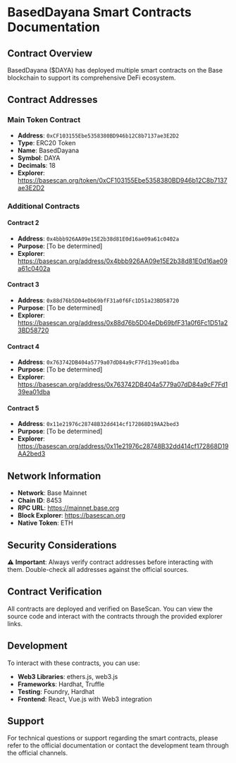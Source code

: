 # BasedDayana Smart Contracts Documentation

## Contract Overview

BasedDayana ($DAYA) has deployed multiple smart contracts on the Base blockchain to support its comprehensive DeFi ecosystem.

## Contract Addresses

### Main Token Contract
- **Address**: `0xCF103155Ebe5358380BD946b12C8b7137ae3E2D2`
- **Type**: ERC20 Token
- **Name**: BasedDayana
- **Symbol**: DAYA
- **Decimals**: 18
- **Explorer**: https://basescan.org/token/0xCF103155Ebe5358380BD946b12C8b7137ae3E2D2

### Additional Contracts

#### Contract 2
- **Address**: `0x4bbb926AA09e15E2b38d81E0d16ae09a61c0402a`
- **Purpose**: [To be determined]
- **Explorer**: https://basescan.org/address/0x4bbb926AA09e15E2b38d81E0d16ae09a61c0402a

#### Contract 3
- **Address**: `0x88d76b5D04eDb69bfF31a0f6Fc1D51a23BD58720`
- **Purpose**: [To be determined]
- **Explorer**: https://basescan.org/address/0x88d76b5D04eDb69bfF31a0f6Fc1D51a23BD58720

#### Contract 4
- **Address**: `0x763742DB404a5779a07dD84a9cF7Fd139ea01dba`
- **Purpose**: [To be determined]
- **Explorer**: https://basescan.org/address/0x763742DB404a5779a07dD84a9cF7Fd139ea01dba

#### Contract 5
- **Address**: `0x11e21976c28748B32dd414cf172868D19AA2bed3`
- **Purpose**: [To be determined]
- **Explorer**: https://basescan.org/address/0x11e21976c28748B32dd414cf172868D19AA2bed3

## Network Information

- **Network**: Base Mainnet
- **Chain ID**: 8453
- **RPC URL**: https://mainnet.base.org
- **Block Explorer**: https://basescan.org
- **Native Token**: ETH

## Security Considerations

⚠️ **Important**: Always verify contract addresses before interacting with them. Double-check all addresses against the official sources.

## Contract Verification

All contracts are deployed and verified on BaseScan. You can view the source code and interact with the contracts through the provided explorer links.

## Development

To interact with these contracts, you can use:

- **Web3 Libraries**: ethers.js, web3.js
- **Frameworks**: Hardhat, Truffle
- **Testing**: Foundry, Hardhat
- **Frontend**: React, Vue.js with Web3 integration

## Support

For technical questions or support regarding the smart contracts, please refer to the official documentation or contact the development team through the official channels.
